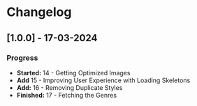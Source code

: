 # Changelog

## [1.0.0] - 17-03-2024

### Progress

- **Started:** 14 - Getting Optimized Images
- **Add** 15 - Improving User Experience with Loading Skeletons
- **Add:** 16 - Removing Duplicate Styles
- **Finished:** 17 - Fetching the Genres